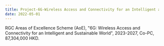 ```yaml
---
title: Project-6G-Wireless Access and Connectivity for an Intelligent and Sustainable World
date: 2022-05-01
---
```


RGC Areas of Excellence Scheme (AoE), "6G: Wireless Access and Connectivity for an Intelligent and Sustainable World", 2023-2027, Co-PC, 87,304,000 HKD.